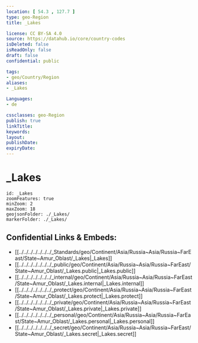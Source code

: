 ```yaml
---
location: [ 54.3 , 127.7 ] 
type: geo-Region
title: _Lakes

license: CC BY-SA 4.0
source: https://datahub.io/core/country-codes
isDeleted: false
isReadOnly: false
draft: false
confidential: public

tags:
- geo/Country/Region
aliases:
- _Lakes

Languages:
- de

cssclasses: geo-Region
publish: true
linkTitle: 
keywords: 
layout: 
publishDate: 
expiryDate: 
---
```


# _Lakes

```leaflet
id: _Lakes
zoomFeatures: true 
minZoom: 2 
maxZoom: 18
geojsonFolder: ./_Lakes/
markerFolder: ./_Lakes/
```


## Confidential Links & Embeds: 
- [[../../../../../../../_Standards/geo/Continent/Asia/Russia~Asia/Russia~FarEast/State~Amur_Oblast/_Lakes|_Lakes]] 
- [[../../../../../../../_public/geo/Continent/Asia/Russia~Asia/Russia~FarEast/State~Amur_Oblast/_Lakes.public|_Lakes.public]] 
- [[../../../../../../../_internal/geo/Continent/Asia/Russia~Asia/Russia~FarEast/State~Amur_Oblast/_Lakes.internal|_Lakes.internal]] 
- [[../../../../../../../_protect/geo/Continent/Asia/Russia~Asia/Russia~FarEast/State~Amur_Oblast/_Lakes.protect|_Lakes.protect]] 
- [[../../../../../../../_private/geo/Continent/Asia/Russia~Asia/Russia~FarEast/State~Amur_Oblast/_Lakes.private|_Lakes.private]] 
- [[../../../../../../../_personal/geo/Continent/Asia/Russia~Asia/Russia~FarEast/State~Amur_Oblast/_Lakes.personal|_Lakes.personal]] 
- [[../../../../../../../_secret/geo/Continent/Asia/Russia~Asia/Russia~FarEast/State~Amur_Oblast/_Lakes.secret|_Lakes.secret]] 

